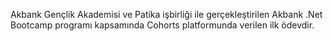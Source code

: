 Akbank Gençlik Akademisi ve Patika işbirliği ile gerçekleştirilen Akbank .Net Bootcamp programı kapsamında Cohorts platformunda verilen ilk ödevdir.
